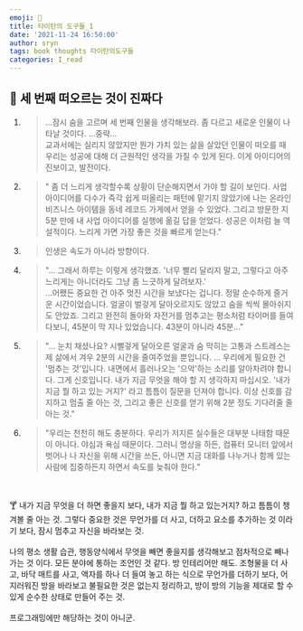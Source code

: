 ```yaml
---
emoji: 📕
title: 타이탄의 도구들_1
date: '2021-11-24 16:50:00'
author: sryn
tags: book thoughts 타이탄의도구들
categories: I_read
---
```


## 🍋 세 번째 떠오르는 것이 진짜다

1.  > ...잠시 숨을 고르며 세 번째 인물을 생각해보라. 좀 다르고 새로운 인물이 나타날 것이다. ...중략...</br>교과서에는 실리지 않았지만 뭔가 가치 있는 삶을 살았던 인물이 떠오를 때 우리는 성공에 대해 더 근원적인 생각을 가질 수 있게 된다. 이게 아이디어의 진보이고, 발전이다.

2.  > " 좀 더 느리게 생각할수록 상황이 단순해지면서 가야 할 길이 보인다. 사업 아이디어를 다수가 즉각 쉽게 떠올리는 패턴에 맡기지 않았기에 나는 온라인 비즈니스 아이템을 동네 레코드 가게에서 얻을 수 있었다. 그리고 방문한 지 5분 만에 내 사업 아이디어를 실행에 옮길 답을 얻었다. 성공은 이처럼 늘 역설적이다. 느리게 가면 가장 좋은 것을 빠르게 얻는다."

3.  > 인생은 속도가 아니라 방향이다.

4.  > "... 그래서 하루는 이렇게 생각했죠. '너무 빨리 달리지 말고, 그렇다고 아주 느리게는 아니더라도 그냥 좀 느긋하게 달려보자.' </br>...어쨌든 중요한 건 아주 멋진 시간을 보냈다는 겁니다. 정말 순수하게 즐거운 시간이었습니다. 얼굴이 벌겋게 달아오르지도 않았고 숨을 씩씩 몰아쉬지도 안았죠. 그리고 완전히 돌아와 자전거를 멈추고는 평소처럼 타이머를 들여다보니, 45분이 막 지나 있었습니다. 43분이 아니라 45분..."

5.  > "... 눈치 채셨나요? 시뻘겋게 달아오른 얼굴과 숨 막히는 고통과 스트레스는 제 삶에서 겨우 2분의 시간을 줄여주었을 뿐입니다. ... 우리에게 필요한 건 '멈추는 것'입니다. 내면에서 흘러나오는 '으악'하는 소리를 알아차려야 합니다. 그게 신호입니다. 내가 지금 무엇을 해야 할 지 생각하지 마십시오. '내가 지금 뭘 하고 있는 거지?' 라고 틈틈이 질문을 던져야 합니다. 이상 신호를 감지하고 멈출 줄 아는 것, 그리고 좋은 신호를 얻기 위해 2분 정도 기다려줄 줄 아는 것."

6.  > "우리는 천천히 해도 충분하다. 우리가 저지른 실수들은 대부분 나태함 때문이 아니다. 야심과 욕심 때문이다. 그러니 명상을 하든, 컴퓨터 모니터 앞에서 벗어나 나 자신을 위해 시간을 쓰든, 아니면 지금 대화를 나누거나 함께 있는 사람에 집중하든지 하면서 속도를 늦춰야 한다."

</br></br>
🍸
내가 지금 무엇을 더 하면 좋을지 보다, 내가 지금 뭘 하고 있는거지? 하고 틈틈이 챙겨볼 줄 아는 것. 그렇다 중요한 것은 무언가를 더 사고, 더하고 요소를 추가하는 것 이라기 보다, 잠시 멈추고 자신을 바라보는 것. </br></br>나의 평소 생활 습관, 행동양식에서 무엇을 빼면 좋을지를 생각해보고 점차적으로 빼나가는 것 이다. 모든 분야에 통하는 조언인 것 같다. 방 인테리어만 해도. 조형물을 더 사고, 바닥 매트를 사고, 액자를 하나 더 들여 놓고 하는 식으로 무언가를 더하기 보다, 어지러워진 방을 바라보고 불필요한 것은 없는지 정리하고, 방이 방의 기능을 제대로 할 수 있게 순수한 상태로 만들어 주는 것. </br></br>프로그래밍에만 해당하는 것이 아니군.

<!--
```toc

``` -->
